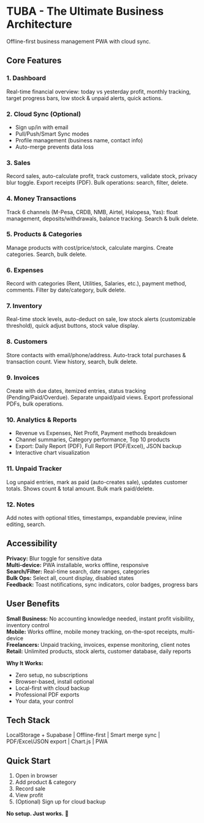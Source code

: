 # TUBA - The Ultimate Business Architecture

Offline-first business management PWA with cloud sync.

## Core Features

### 1. Dashboard
Real-time financial overview: today vs yesterday profit, monthly tracking, target progress bars, low stock & unpaid alerts, quick actions.

### 2. Cloud Sync (Optional)
- Sign up/in with email
- Pull/Push/Smart Sync modes
- Profile management (business name, contact info)
- Auto-merge prevents data loss

### 3. Sales
Record sales, auto-calculate profit, track customers, validate stock, privacy blur toggle. Export receipts (PDF). Bulk operations: search, filter, delete.

### 4. Money Transactions
Track 6 channels (M-Pesa, CRDB, NMB, Airtel, Halopesa, Yas): float management, deposits/withdrawals, balance tracking. Search & bulk delete.

### 5. Products & Categories
Manage products with cost/price/stock, calculate margins. Create categories. Search, bulk delete.

### 6. Expenses
Record with categories (Rent, Utilities, Salaries, etc.), payment method, comments. Filter by date/category, bulk delete.

### 7. Inventory
Real-time stock levels, auto-deduct on sale, low stock alerts (customizable threshold), quick adjust buttons, stock value display.

### 8. Customers
Store contacts with email/phone/address. Auto-track total purchases & transaction count. View history, search, bulk delete.

### 9. Invoices
Create with due dates, itemized entries, status tracking (Pending/Paid/Overdue). Separate unpaid/paid views. Export professional PDFs, bulk operations.

### 10. Analytics & Reports
- Revenue vs Expenses, Net Profit, Payment methods breakdown
- Channel summaries, Category performance, Top 10 products
- Export: Daily Report (PDF), Full Report (PDF/Excel), JSON backup
- Interactive chart visualization

### 11. Unpaid Tracker
Log unpaid entries, mark as paid (auto-creates sale), updates customer totals. Shows count & total amount. Bulk mark paid/delete.

### 12. Notes
Add notes with optional titles, timestamps, expandable preview, inline editing, search.

## Accessibility

**Privacy:** Blur toggle for sensitive data  
**Multi-device:** PWA installable, works offline, responsive  
**Search/Filter:** Real-time search, date ranges, categories  
**Bulk Ops:** Select all, count display, disabled states  
**Feedback:** Toast notifications, sync indicators, color badges, progress bars

## User Benefits

**Small Business:** No accounting knowledge needed, instant profit visibility, inventory control  
**Mobile:** Works offline, mobile money tracking, on-the-spot receipts, multi-device  
**Freelancers:** Unpaid tracking, invoices, expense monitoring, client notes  
**Retail:** Unlimited products, stock alerts, customer database, daily reports

**Why It Works:**
- Zero setup, no subscriptions
- Browser-based, install optional
- Local-first with cloud backup
- Professional PDF exports
- Your data, your control

## Tech Stack
LocalStorage + Supabase | Offline-first | Smart merge sync | PDF/Excel/JSON export | Chart.js | PWA

## Quick Start
1. Open in browser
2. Add product & category
3. Record sale
4. View profit
5. (Optional) Sign up for cloud backup

**No setup. Just works.** 💼
